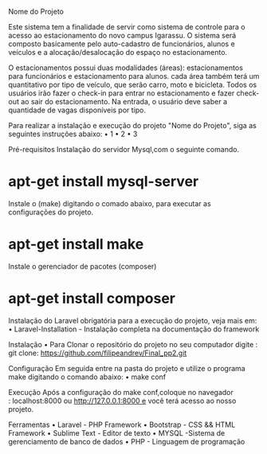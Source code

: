 Nome do Projeto

Este sistema tem a finalidade de servir como sistema de controle para o acesso ao estacionamento do novo campus Igarassu. O sistema será composto basicamente pelo auto-cadastro de funcionários, alunos e veículos e a alocação/desalocação do espaço no estacionamento.

O estacionamentos possui duas modalidades (áreas): estacionamentos para funcionários e estacionamento para alunos. cada área também terá um quantitativo por tipo de veículo, que serão carro, moto e bicicleta. Todos os usuários irão fazer o check-in para entrar no estacionamento e fazer check-out ao sair do estacionamento. Na entrada, o usuário deve saber a quantidade de vagas disponíveis por tipo.

Para realizar a instalação e execução do projeto "Nome do Projeto", siga as seguintes instruções abaixo:
    • 1
    • 2
    • 3

Pré-requisitos
Instalação do servidor Mysql,com o seguinte comando.
# apt-get install mysql-server
Instale o (make) digitando o comado abaixo, para executar as configurações do projeto.
# apt-get install make
Instale o gerenciador de pacotes (composer)
# apt-get install composer
Instalação do Laravel obrigatória para a execução do projeto, veja mais em:
    • Laravel-Installation - Instalação completa na documentação do framework

Instalação
    • Para Clonar o repositório do projeto no seu computador digite : git clone: https://github.com/filipeandrev/Final_pp2.git

Configuração
      Em seguida entre na pasta do projeto e utilize o programa make digitando o comando abaixo:
    • make conf

Execução
Após a configuração do make conf,coloque no navegador : localhost:8000 ou http://127.0.0.1:8000 e você terá acesso ao nosso projeto.

Ferramentas
    • Laravel - PHP Framework
    • Bootstrap - CSS && HTML Framework
    • Sublime Text - Editor de texto
    • MYSQL -Sistema de gerenciamento de banco de dados
    • PHP - Linguagem de programação

